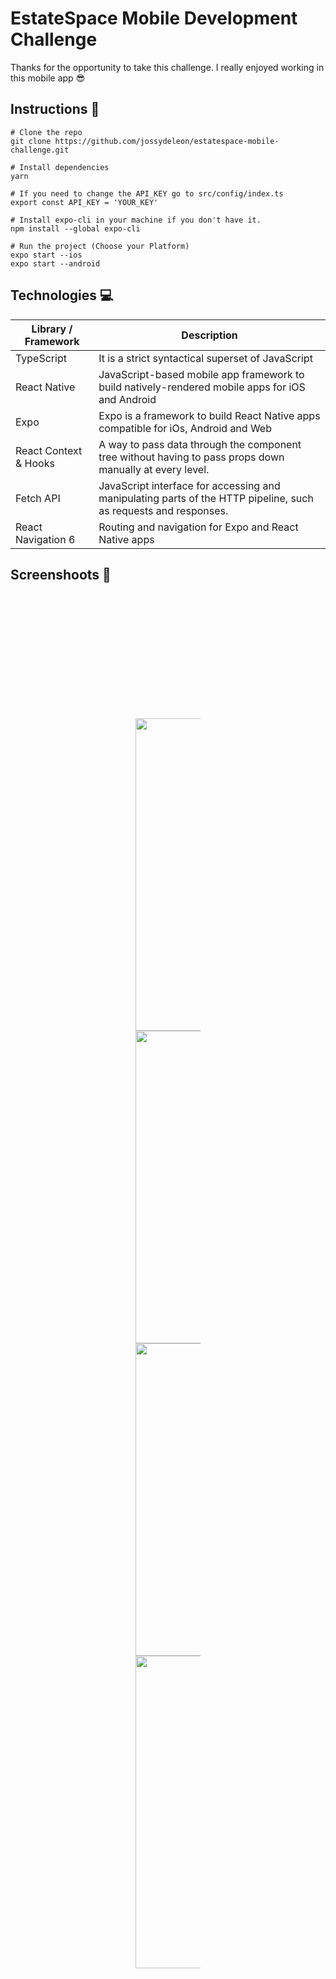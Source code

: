 # EstateSpace Mobile Development Challenge

Thanks for the opportunity to take this challenge. I really enjoyed working in this mobile app 😎

## Instructions 📜 

```
# Clone the repo 
git clone https://github.com/jossydeleon/estatespace-mobile-challenge.git
```
```
# Install dependencies
yarn
```
```
# If you need to change the API_KEY go to src/config/index.ts
export const API_KEY = 'YOUR_KEY'
```
```
# Install expo-cli in your machine if you don't have it. 
npm install --global expo-cli
```
```
# Run the project (Choose your Platform)
expo start --ios
expo start --android
```

## Technologies 💻 

| Library / Framework                     | Description                                                                          |
| ---------                    | ------------------------------------                                               |
| TypeScript                   | It is a strict syntactical superset of JavaScript                                  |
| React Native                 | JavaScript-based mobile app framework to build natively-rendered mobile apps for iOS and Android |
| Expo                         | Expo is a framework to build React Native apps compatible for iOs, Android and Web |
| React Context & Hooks        | A way to pass data through the component tree without having to pass props down manually at every level.|
| Fetch API                    | JavaScript interface for accessing and manipulating parts of the HTTP pipeline, such as requests and responses. |
| React Navigation 6           | Routing and navigation for Expo and React Native apps                              |

## Screenshoots 📲 

<p float="left" align="center" style="padding:200;">
  <img src="https://user-images.githubusercontent.com/25192002/169300466-c619a9d7-d76e-40ec-a98c-654e998a5a50.gif" height="500" />
  <img src="https://user-images.githubusercontent.com/25192002/169297134-39e68b16-a13f-49ff-b007-00366952b2f1.png" height="500" />
  <img src="https://user-images.githubusercontent.com/25192002/169297290-492054de-408a-4712-a68d-66246e2c10bc.png" height="500" />
  <img src="https://user-images.githubusercontent.com/25192002/169298200-67fd99f3-e478-4f7d-83dc-1ef61c5e0cdb.png" height="500" />
</p>
